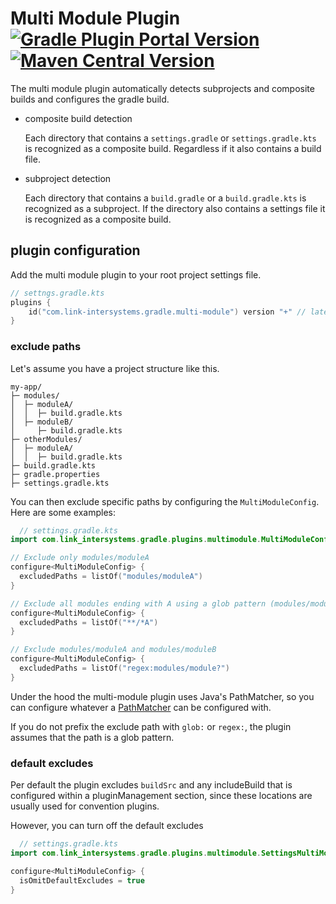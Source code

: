 # Multi Module Plugin [![Gradle Plugin Portal Version](https://img.shields.io/gradle-plugin-portal/v/com.link-intersystems.gradle.multi-module)](https://plugins.gradle.org/plugin/com.link-intersystems.gradle.multi-module) [![Maven Central Version](https://img.shields.io/maven-central/v/com.link-intersystems.gradle.multi-module/com.link-intersystems.gradle.multi-module.gradle.plugin)](https://mvnrepository.com/artifactCoordinates/com.link-intersystems.gradle.multi-module)

The multi module plugin automatically detects subprojects and composite builds and configures
the gradle build.

- composite build detection

  Each directory that contains a `settings.gradle` or `settings.gradle.kts` is recognized as a composite build.
  Regardless if it also contains a build file.
- subproject detection

  Each directory that contains a `build.gradle` or a `build.gradle.kts` is recognized as a subproject. If the
  directory also contains a settings file it is recognized as a composite build.

## plugin configuration

Add the multi module plugin to your root project settings file.

```kotlin
// settngs.gradle.kts
plugins {
    id("com.link-intersystems.gradle.multi-module") version "+" // latest version
}
```

### exclude paths

Let's assume you have a project structure like this.
```
my-app/
├─ modules/
│  ├─ moduleA/
│  │  ├─ build.gradle.kts
│  ├─ moduleB/
│     ├─ build.gradle.kts
├─ otherModules/
│  ├─ moduleA/
│  │  ├─ build.gradle.kts
├─ build.gradle.kts
├─ gradle.properties
├─ settings.gradle.kts
```

You can then exclude specific paths by configuring the `MultiModuleConfig`. Here are some examples:
```kotlin
  // settings.gradle.kts
import com.link_intersystems.gradle.plugins.multimodule.MultiModuleConfig

// Exclude only modules/moduleA
configure<MultiModuleConfig> {
  excludedPaths = listOf("modules/moduleA")
}

// Exclude all modules ending with A using a glob pattern (modules/moduleA, otherModules/moduleA)
configure<MultiModuleConfig> {
  excludedPaths = listOf("**/*A")
}

// Exclude modules/moduleA and modules/moduleB
configure<MultiModuleConfig> {
  excludedPaths = listOf("regex:modules/module?")
}
```
Under the hood the multi-module plugin uses Java's PathMatcher, so you can 
configure whatever a [PathMatcher](https://docs.oracle.com/en/java/javase/17/docs/api/java.base/java/nio/file/FileSystem.html#getPathMatcher(java.lang.String)) can be configured with.

If you do not prefix the exclude path with `glob:` or `regex:`, the plugin assumes
that the path is a glob pattern.

### default excludes

Per default the plugin excludes `buildSrc` and any includeBuild that is configured within
a pluginManagement section, since these locations are usually used for convention plugins.

However, you can turn off the default excludes
```kotlin
  // settings.gradle.kts
import com.link_intersystems.gradle.plugins.multimodule.SettingsMultiModuleConfig

configure<MultiModuleConfig> {
  isOmitDefaultExcludes = true
}
```